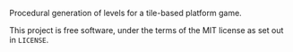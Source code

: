 Procedural generation of levels for a tile-based platform game.

This project is free software, under the terms of the MIT license
as set out in `LICENSE`.
